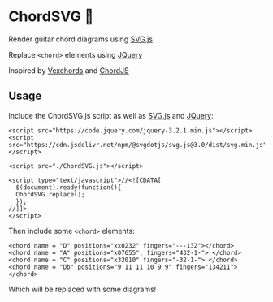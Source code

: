 # ChordSVG 🎸

Render guitar chord diagrams using [SVG.js](https://svgjs.com/)

Replace `<chord>` elements using [JQuery](https://jquery.com/)

Inspired by [Vexchords](https://github.com/0xfe/vexchords) and [ChordJS](https://github.com/acspike/ChordJS)

## Usage

Include the ChordSVG.js script as well as [SVG.js](https://svgjs.com/) and [JQuery](https://jquery.com/):
```
<script src="https://code.jquery.com/jquery-3.2.1.min.js"></script>
<script src="https://cdn.jsdelivr.net/npm/@svgdotjs/svg.js@3.0/dist/svg.min.js"></script>

<script src="./ChordSVG.js"></script>

<script type="text/javascript">//<![CDATA[
  $(document).ready(function(){
  ChordSVG.replace();
  });
//]]>
</script>
```

Then include some `<chord>` elements:

```
<chord name = "D" positions="xx0232" fingers="---132"></chord>
<chord name = "A" positions="x07655", fingers="432-1-"> </chord>
<chord name = "C" positions="x32010" fingers="-32-1-"> </chord>
<chord name = "Db" positions="9 11 11 10 9 9" fingers="134211"> </chord>
```

Which will be replaced with some diagrams!
